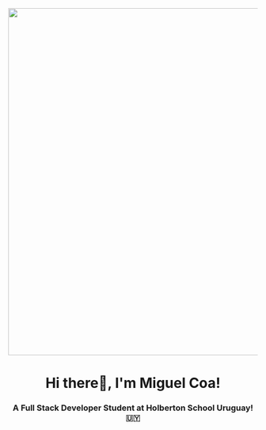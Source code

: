 <div id="header" align="center">
<img src="https://media.giphy.com/media/pOEbLRT4SwD35IELiQ/giphy.gif" width="700"/>
<h1 align="center">Hi there👋, I'm Miguel Coa!</h1>
<h3 align="center">A Full Stack Developer Student at Holberton School Uruguay!🇺🇾</h3>
</div>
